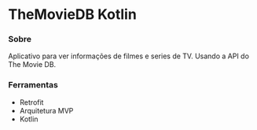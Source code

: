 # TheMovieDB Kotlin

### Sobre
Aplicativo para ver informações de filmes e series de TV. Usando a API do The Movie DB.

### Ferramentas
* Retrofit
* Arquitetura MVP
* Kotlin
